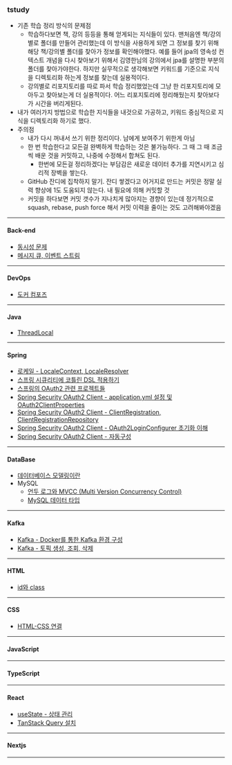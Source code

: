 ### tstudy
- 기존 학습 정리 방식의 문제점
  - 학습하다보면 책, 강의 등등을 통해 얻게되는 지식들이 있다. 맨처음엔 책/강의별로 폴더를 만들어 관리했는데 이 방식을 사용하게 되면
  그 정보를 찾기 위해 해당 책/강의별 폴더를 찾아가 정보를 확인해야했다. 예를 들어 jpa의 영속성 컨텍스트 개념을 다시 찾아보기 위해서
  김영한님의 강의에서 jpa를 설명한 부분의 폴더를 찾아가야한다. 하지만 실무적으로 생각해보면 키워드를 기준으로 지식을 디렉토리화 하는게
  정보를 찾는데 실용적이다.
  - 강의별로 리포지토리를 따로 파서 학습 정리했었는데 그냥 한 리포지토리에 모아두고 찾아보는게 더 실용적이다. 어느 리포지토리에 정리해뒀는지
  찾아보다가 시간을 버리게된다.
- 내가 여러가지 방법으로 학습한 지식들을 내것으로 가공하고, 키워드 중심적으로 지식을 디렉토리화 하기로 했다.
- 주의점
  - 내가 다시 꺼내서 쓰기 위한 정리이다. 남에게 보여주기 위한게 아님
  - 한 번 학습한다고 모든걸 완벽하게 학습하는 것은 불가능하다. 그 때 그 때 조금씩 배운 것을 커밋하고, 나중에 수정해서 합쳐도 된다.
    - 한번에 모든걸 정리하겠다는 부담감은 새로운 데이터 추가를 지연시키고 심리적 장벽을 쌓는다.
  - GitHub 잔디에 집착하지 말기. 잔디 쌓겠다고 어거지로 만드는 커밋은 정말 실력 향상에 1도 도움되지 않는다. 내 필요에 의해 커밋할 것
  - 커밋을 하다보면 커밋 갯수가 지나치게 많아지는 경향이 있는데 정기적으로 squash, rebase, push force 해서 커밋 이력을 줄이는 것도 고려해봐야겠음

---

#### Back-end
- <a href="./back-end/동시성 문제.md" target="_blank">동시성 문제</a>
- <a href="./back-end/메시지 큐, 이벤트 스트림.md" target="_blank">메시지 큐, 이벤트 스트림</a>

---

#### DevOps
- <a href="./devops/docker/도커 컴포즈.md">도커 컴포즈</a>

---

#### Java
- <a href="./java/ThreadLocal.md">ThreadLocal</a>

---

#### Spring
- <a href="./spring/로케일 - LocaleContext, LocaleResolver.md">로케일 - LocaleContext, LocaleResolver</a>
- <a href="./spring/스프링 시큐리티에 코틀린 DSL 적용하기.md" target="_blank">스프링 시큐리티에 코틀린 DSL 적용하기</a>
- <a href="./spring/스프링의 OAuth2 관련 프로젝트들.md" target="_blank">스프링의 OAuth2 관련 프로젝트들</a>
- <a href="./spring/Spring Security OAuth2 Client - application.yml 설정 및 OAuth2ClientProperties.md" target="_blank">Spring Security OAuth2 Client - application.yml 설정 및 OAuth2ClientProperties</a>
- <a href="./spring/Spring Security OAuth2 Client - ClientRegistration, ClientRegistrationRepository.md" target="_blank">Spring Security OAuth2 Client - ClientRegistration, ClientRegistrationRepository</a>
- <a href="./spring/Spring Security OAuth2 Client - OAuth2LoginConfigurer 초기화 이해.md" target="_blank">Spring Security OAuth2 Client - OAuth2LoginConfigurer 초기화 이해</a>
- <a href="./spring/Spring Security OAuth2 Client - 자동구성.md" target="_blank">Spring Security OAuth2 Client - 자동구성</a>

---

#### DataBase
- <a href="./database/데이터베이스 모델링이란.md" target="_blank">데이터베이스 모델링이란</a>
- MySQL
  - <a href="./database/mysql/언두 로그와 MVCC (Multi Version Concurrency Control).md" target="_blank">언두 로그와 MVCC (Multi Version Concurrency Control)</a>
  - <a href="./database/mysql/MySQL 데이터 타입.md" target="_blank">MySQL 데이터 타입</a>

---

#### Kafka
- <a href="./kafka/Kafka - Docker를 통한 Kafka 환경 구성.md" target="_blank">Kafka - Docker를 통한 Kafka 환경 구성</a>
- <a href="./kafka/Kafka - 토픽 생성, 조회, 삭제.md" target="_blank">Kafka - 토픽 생성, 조회, 삭제</a>

---

#### HTML
- <a href="./html/id와 class.md" target="_blank">id와 class</a>

---

#### CSS
- <a href="./css/HTML-CSS 연결.md" target="_blank">HTML-CSS 연결</a>

---

#### JavaScript

---

#### TypeScript


---

#### React
- <a href="./react/useState.md" target="_blank">useState - 상태 관리</a>
- <a href="./react/TanStack Query 설치.md" target="_blank">TanStack Query 설치</a>

---

#### Nextjs

---
